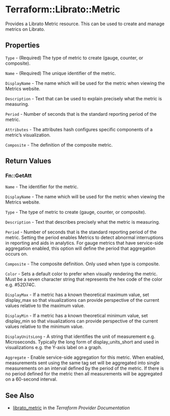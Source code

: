 # Terraform::Librato::Metric

Provides a Librato Metric resource. This can be used to create and manage metrics on Librato.

## Properties

`Type` - (Required) The type of metric to create (gauge, counter, or composite).

`Name` - (Required) The unique identifier of the metric.

`DisplayName` - The name which will be used for the metric when viewing the Metrics website.

`Description` - Text that can be used to explain precisely what the metric is measuring.

`Period` - Number of seconds that is the standard reporting period of the metric.

`Attributes` - The attributes hash configures specific components of a metric’s visualization.

`Composite` - The definition of the composite metric.


## Return Values

### Fn::GetAtt

`Name` - The identifier for the metric.

`DisplayName` - The name which will be used for the metric when viewing the Metrics website.

`Type` - The type of metric to create (gauge, counter, or composite).

`Description` - Text that describes precisely what the metric is measuring.

`Period` - Number of seconds that is the standard reporting period of the metric. Setting the period enables Metrics to detect abnormal interruptions in reporting and aids in analytics. For gauge metrics that have service-side aggregation enabled, this option will define the period that aggregation occurs on.

`Composite` - The composite definition. Only used when type is composite.

`Color` - Sets a default color to prefer when visually rendering the metric. Must be a seven character string that represents the hex code of the color e.g. #52D74C.

`DisplayMax` - If a metric has a known theoretical maximum value, set display_max so that visualizations can provide perspective of the current values relative to the maximum value.

`DisplayMin` - If a metric has a known theoretical minimum value, set display_min so that visualizations can provide perspective of the current values relative to the minimum value.

`DisplayUnitsLong` - A string that identifies the unit of measurement e.g. Microseconds. Typically the long form of display_units_short and used in visualizations e.g. the Y-axis label on a graph.

`Aggregate` - Enable service-side aggregation for this metric. When enabled, measurements sent using the same tag set will be aggregated into single measurements on an interval defined by the period of the metric. If there is no period defined for the metric then all measurements will be aggregated on a 60-second interval.

## See Also

* [librato_metric](https://www.terraform.io/docs/providers/librato/r/metric.html) in the _Terraform Provider Documentation_